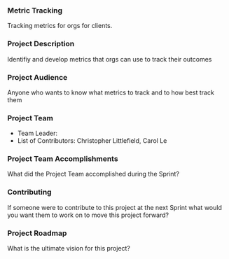 ### Metric Tracking
Tracking metrics for orgs for clients.

### Project Description
Identifiy and develop metrics that orgs can use to track their outcomes

### Project Audience
Anyone who wants to know what metrics to track and to how best track them

### Project Team

* Team Leader:
* List of Contributors: Christopher Littlefield, Carol Le

### Project Team Accomplishments
What did the Project Team accomplished during the Sprint?

### Contributing
If someone were to contribute to this project at the next Sprint what would you want them to work on to move this project forward?

### Project Roadmap
What is the ultimate vision for this project?
